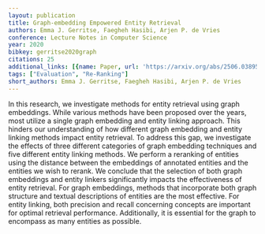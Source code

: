 ```yaml
---
layout: publication
title: Graph-embedding Empowered Entity Retrieval
authors: Emma J. Gerritse, Faegheh Hasibi, Arjen P. de Vries
conference: Lecture Notes in Computer Science
year: 2020
bibkey: gerritse2020graph
citations: 25
additional_links: [{name: Paper, url: 'https://arxiv.org/abs/2506.03895'}]
tags: ["Evaluation", "Re-Ranking"]
short_authors: Emma J. Gerritse, Faegheh Hasibi, Arjen P. de Vries
---
```

In this research, we investigate methods for entity retrieval using graph embeddings. While various methods have been proposed over the years, most utilize a single graph embedding and entity linking approach. This hinders our understanding of how different graph embedding and entity linking methods impact entity retrieval. To address this gap, we investigate the effects of three different categories of graph embedding techniques and five different entity linking methods. We perform a reranking of entities using the distance between the embeddings of annotated entities and the entities we wish to rerank. We conclude that the selection of both graph embeddings and entity linkers significantly impacts the effectiveness of entity retrieval. For graph embeddings, methods that incorporate both graph structure and textual descriptions of entities are the most effective. For entity linking, both precision and recall concerning concepts are important for optimal retrieval performance. Additionally, it is essential for the graph to encompass as many entities as possible.